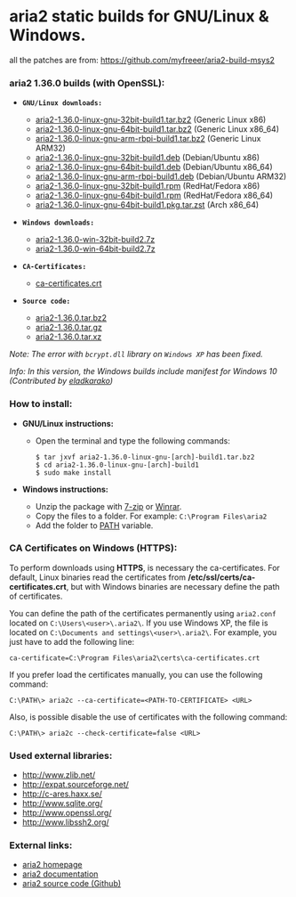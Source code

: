 aria2 static builds for GNU/Linux & Windows.
============================================

all the patches are from: https://github.com/myfreeer/aria2-build-msys2

### aria2 1.36.0 builds (with OpenSSL):

  * **`GNU/Linux downloads:`**
    * [aria2-1.36.0-linux-gnu-32bit-build1.tar.bz2](https://github.com/q3aql/aria2-static-builds/releases/download/v1.36.0/aria2-1.36.0-linux-gnu-32bit-build1.tar.bz2) (Generic Linux x86)
    * [aria2-1.36.0-linux-gnu-64bit-build1.tar.bz2](https://github.com/q3aql/aria2-static-builds/releases/download/v1.36.0/aria2-1.36.0-linux-gnu-64bit-build1.tar.bz2) (Generic Linux x86_64)
    * [aria2-1.36.0-linux-gnu-arm-rbpi-build1.tar.bz2](https://github.com/q3aql/aria2-static-builds/releases/download/v1.36.0/aria2-1.36.0-linux-gnu-arm-rbpi-build1.tar.bz2) (Generic Linux ARM32)
    * [aria2-1.36.0-linux-gnu-32bit-build1.deb](https://github.com/q3aql/aria2-static-builds/releases/download/v1.36.0/aria2-1.36.0-linux-gnu-32bit-build1.deb) (Debian/Ubuntu x86)
    * [aria2-1.36.0-linux-gnu-64bit-build1.deb](https://github.com/q3aql/aria2-static-builds/releases/download/v1.36.0/aria2-1.36.0-linux-gnu-64bit-build1.deb) (Debian/Ubuntu x86_64)
    * [aria2-1.36.0-linux-gnu-arm-rbpi-build1.deb](https://github.com/q3aql/aria2-static-builds/releases/download/v1.36.0/aria2-1.36.0-linux-gnu-arm-rbpi-build1.deb) (Debian/Ubuntu ARM32)
    * [aria2-1.36.0-linux-gnu-32bit-build1.rpm](https://github.com/q3aql/aria2-static-builds/releases/download/v1.36.0/aria2-1.36.0-linux-gnu-32bit-build1.rpm) (RedHat/Fedora x86)
    * [aria2-1.36.0-linux-gnu-64bit-build1.rpm](https://github.com/q3aql/aria2-static-builds/releases/download/v1.36.0/aria2-1.36.0-linux-gnu-64bit-build1.rpm) (RedHat/Fedora x86_64)
    * [aria2-1.36.0-linux-gnu-64bit-build1.pkg.tar.zst](https://github.com/q3aql/aria2-static-builds/releases/download/v1.36.0/aria2-1.36.0-linux-gnu-64bit-build1.pkg.tar.zst) (Arch x86_64)

  * **`Windows downloads:`**
    * [aria2-1.36.0-win-32bit-build2.7z](https://github.com/q3aql/aria2-static-builds/releases/download/v1.36.0/aria2-1.36.0-win-32bit-build2.7z)
    * [aria2-1.36.0-win-64bit-build2.7z](https://github.com/q3aql/aria2-static-builds/releases/download/v1.36.0/aria2-1.36.0-win-64bit-build2.7z)

  * **`CA-Certificates:`**
    * [ca-certificates.crt](https://github.com/q3aql/aria2-static-builds/releases/download/v1.36.0/ca-certificates.crt)

  * **`Source code:`**
    * [aria2-1.36.0.tar.bz2](https://github.com/tatsuhiro-t/aria2/releases/download/release-1.36.0/aria2-1.36.0.tar.bz2)
    * [aria2-1.36.0.tar.gz](https://github.com/tatsuhiro-t/aria2/releases/download/release-1.36.0/aria2-1.36.0.tar.gz)
    * [aria2-1.36.0.tar.xz](https://github.com/tatsuhiro-t/aria2/releases/download/release-1.36.0/aria2-1.36.0.tar.xz)

_Note: The error with `bcrypt.dll` library on `Windows XP` has been fixed._

_Info: In this version, the Windows builds include manifest for Windows 10 (Contributed by [eladkarako](https://github.com/eladkarako))_

### How to install:

  * **GNU/Linux instructions:**
  
    * Open the terminal and type the following commands:
    
      ```shell
      $ tar jxvf aria2-1.36.0-linux-gnu-[arch]-build1.tar.bz2
      $ cd aria2-1.36.0-linux-gnu-[arch]-build1
      $ sudo make install
      ````

  * **Windows instructions:**
  
    * Unzip the package with [7-zip](http://www.7-zip.org/) or [Winrar](http://www.rarlab.com/).
    * Copy the files to a folder. For example: `C:\Program Files\aria2`
    * Add the folder to [PATH](https://www.google.es/search?q=add+folder+to+PATH+on+Windows) variable.

### CA Certificates on Windows (HTTPS):

To perform downloads using **HTTPS**, is necessary the ca-certificates. For default, Linux binaries read the certificates from **/etc/ssl/certs/ca-certificates.crt**, but with Windows binaries are necessary define the path of certificates.

You can define the path of the certificates permanently using `aria2.conf` located on `C:\Users\<user>\.aria2\`. If you use Windows XP, the file is located on `C:\Documents and settings\<user>\.aria2\`. For example, you just have to add the following line:

```shell
ca-certificate=C:\Program Files\aria2\certs\ca-certificates.crt
```

If you prefer load the certificates manually, you can use the following command:

```shell
C:\PATH\> aria2c --ca-certificate=<PATH-TO-CERTIFICATE> <URL>
```

Also, is possible disable the use of certificates with the following command:

```shell
C:\PATH\> aria2c --check-certificate=false <URL>
```

### Used external libraries:

  * http://www.zlib.net/
  * http://expat.sourceforge.net/
  * http://c-ares.haxx.se/
  * http://www.sqlite.org/
  * http://www.openssl.org/
  * http://www.libssh2.org/

### External links:

  * [aria2 homepage](https://aria2.github.io/)
  * [aria2 documentation](https://aria2.github.io/manual/en/html/)
  * [aria2 source code (Github)](https://github.com/aria2/aria2)
